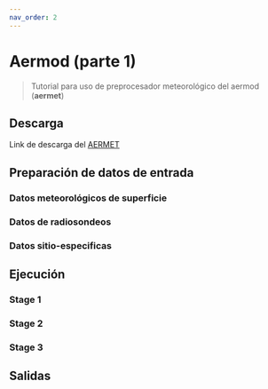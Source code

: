 ```yaml
---
nav_order: 2
---
```

# Aermod (parte 1)

> Tutorial para uso de preprocesador meteorológico del aermod (**aermet**)

## Descarga

Link de descarga del [AERMET](https://gaftp.epa.gov/Air/aqmg/SCRAM/models/met/aermet/aermet_source.zip)

## Preparación de datos de entrada

### Datos meteorológicos de superficie

### Datos de radiosondeos

### Datos sitio-especificas


## Ejecución



### Stage 1




### Stage 2





### Stage 3






## Salidas


